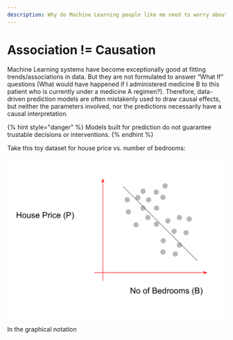 ```yaml
---
description: Why do Machine Learning people like me need to worry about causality?
---
```


# Association != Causation



Machine Learning systems have become exceptionally good at fitting trends/associations in data.  But they are not formulated to answer “What If” questions \(What would have happened if I administered medicine B to this patient who is currently under a  medicine A regimen?\).  Therefore,  data-driven prediction models are often mistakenly used to draw causal effects, but neither the parameters involved, nor the predictions necessarily have a causal interpretation.

{% hint style="danger" %}
 Models built for prediction do not guarantee trustable decisions or interventions. 
{% endhint %}



Take this toy  dataset for house price vs. number of bedrooms: 

![](.gitbook/assets/image.png)

In the graphical notation 







